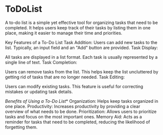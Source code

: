 # ToDoList
A to-do list is a simple yet effective tool for organizing tasks that need to be completed. It helps users keep track of their tasks by listing them in one place, making it easier to manage their time and priorities.

Key Features of a To-Do List
Task Addition:
Users can add new tasks to the list.
Typically, an input field and an "Add" button are provided.
Task Display:

All tasks are displayed in a list format.
Each task is usually represented by a single line of text.
Task Completion:

Users can remove tasks from the list.
This helps keep the list uncluttered by getting rid of tasks that are no longer needed.
Task Editing:

Users can modify existing tasks.
This feature is useful for correcting mistakes or updating task details.

*Benefits of Using a To-Do List**
Organization: Helps keep tasks organized in one place.
Productivity: Increases productivity by providing a clear overview of what needs to be done.
Prioritization: Allows users to prioritize tasks and focus on the most important ones.
Memory Aid: Acts as a reminder for tasks that need to be completed, reducing the likelihood of forgetting them.
